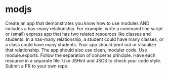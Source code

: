modjs
=====

Create an app that demonstrates you know how to use modules AND includes a has-many relationship.  For example, write a command line script or (small) express app that has two related resources like classes and students.  In a has-many relationship, a student could have many classes, or a class could have many students. Your app should print out or visualize that relationship.  The app should also use clean, modular code. Use module.exports. Follow the separation of concerns principle. Have each resource in a separate file. Use JSHint and JSCS to check your code style.  Submit a PR to your own repo. 
